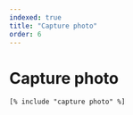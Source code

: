 ```yaml
---
indexed: true
title: "Capture photo"
order: 6
---
```


# Capture photo

`[% include "capture photo" %]`
